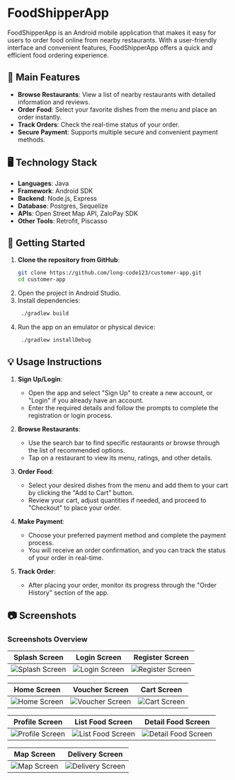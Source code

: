 # FoodShipperApp

FoodShipperApp is an Android mobile application that makes it easy for users to order food online from nearby restaurants. With a user-friendly interface and convenient features, FoodShipperApp offers a quick and efficient food ordering experience.

## 📱 Main Features

- **Browse Restaurants**: View a list of nearby restaurants with detailed information and reviews.
- **Order Food**: Select your favorite dishes from the menu and place an order instantly.
- **Track Orders**: Check the real-time status of your order.
- **Secure Payment**: Supports multiple secure and convenient payment methods.

## 🖥️ Technology Stack

- **Languages**: Java
- **Framework**: Android SDK
- **Backend**: Node.js, Express
- **Database**: Postgres, Sequelize 
- **APIs**: Open Street Map API, ZaloPay SDK
- **Other Tools**: Retrofit, Piscasso

## 🚀 Getting Started

1. **Clone the repository from GitHub**:
   ```bash
   git clone https://github.com/long-code123/customer-app.git
   cd customer-app
   ```
2. Open the project in Android Studio.
3. Install dependencies:
   ```bash
    ./gradlew build
   ```
5. Run the app on an emulator or physical device:
   ```bash
    ./gradlew installDebug
   ```

## 💡 Usage Instructions

1. **Sign Up/Login**:
   - Open the app and select "Sign Up" to create a new account, or "Login" if you already have an account.
   - Enter the required details and follow the prompts to complete the registration or login process.

2. **Browse Restaurants**:
   - Use the search bar to find specific restaurants or browse through the list of recommended options.
   - Tap on a restaurant to view its menu, ratings, and other details.

3. **Order Food**:
   - Select your desired dishes from the menu and add them to your cart by clicking the "Add to Cart" button.
   - Review your cart, adjust quantities if needed, and proceed to "Checkout" to place your order.

4. **Make Payment**:
   - Choose your preferred payment method and complete the payment process.
   - You will receive an order confirmation, and you can track the status of your order in real-time.

5. **Track Order**:
   - After placing your order, monitor its progress through the "Order History" section of the app.
     
## 📷 Screenshots

### Screenshots Overview

| Splash Screen | Login Screen | Register Screen |
|---------------|--------------|-----------------|
| ![Splash Screen](https://github.com/user-attachments/assets/18a4367b-7f09-4860-8683-df3bdd3f7576) | ![Login Screen](https://github.com/user-attachments/assets/4475b8ad-9b1f-440c-8357-17d4bc973cdb) | ![Register Screen](https://github.com/user-attachments/assets/caf815fa-02b2-4ccd-a708-e09952729f21) |

| Home Screen | Voucher Screen | Cart Screen |
|-------------|----------------|-------------|
| ![Home Screen](https://github.com/user-attachments/assets/1a660f24-bb40-43ac-a168-01772d19d3a4) | ![Voucher Screen](https://github.com/user-attachments/assets/7115faf4-2dd9-4919-ab36-2b64657cedad) | ![Cart Screen](https://github.com/user-attachments/assets/acc601e1-4aea-4cad-a264-754fe8953aa4) |

| Profile Screen | List Food Screen | Detail Food Screen |
|----------------|------------------|--------------------|
| ![Profile Screen](https://github.com/user-attachments/assets/34ea6832-b82c-42da-8055-a2519c158817) | ![List Food Screen](https://github.com/user-attachments/assets/16719e3a-b22e-4214-8e98-1cec766c1b70) | ![Detail Food Screen](https://github.com/user-attachments/assets/43bca586-2c6e-4892-a0e2-ff3d498e06c6) |

| Map Screen | Delivery Screen |
|------------|-----------------|
| ![Map Screen](https://github.com/user-attachments/assets/8ad3c07d-b348-4291-84b9-985e3bd90292) | ![Delivery Screen](https://github.com/user-attachments/assets/your-delivery-screen-url) |



